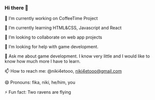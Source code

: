 ### Hi there 👋

🔭 I’m currently working on CoffeeTime Project

🌱 I’m currently learning HTML&CSS, Javascript and React

👯 I’m looking to collaborate on web app projects

🤔 I’m looking for help with game development.

💬 Ask me about game development. I know very little and I would like to know how much more I have to learn.

📫 How to reach me: @niki4etooo, niki4etooo@gmail.com

😄 Pronouns: fika, niki, he/him, you

⚡ Fun fact: Two ravens are flying
